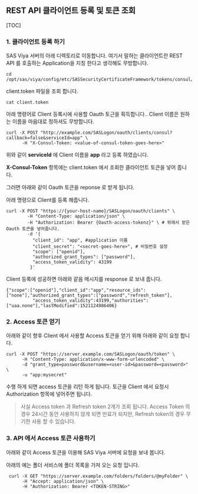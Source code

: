 ## REST API 클라이언트 등록 및 토큰 조회

[TOC]

### 1. 클라이언트 등록 하기

SAS Viya 서버의 아래 디렉토리로 이동합니다. 여기서 말하는 클라이언트란 REST API 를 호출하는 Application을 지칭 한다고 생각해도 무방합니다.

~~~{bash}
cd /opt/sas/viya/config/etc/SASSecurityCertificateFramework/tokens/consul/default
~~~

client.token 파일을 조회 합니다.

~~~{bash}
cat client.token 
~~~

아래 명령어로 Client 등록시에 사용할 Oauth 토근을 획득합니다.. Client 이름은 원하는 이름을 마음대로 정하셔도 무방합니다. 

~~~{bash}
curl -X POST "http://example.com/SASLogon/oauth/clients/consul?callback=false&serviceId=app" \
      -H "X-Consul-Token: <value-of-consul-token-goes-here>"
~~~

위와 같이 **serviceId** 에 Client 이름을 **app** 라고 등록 하였습니다.

**X-Consul-Token** 항목에는 client.token 에서 조회한 클라이언트 토큰을 넣어 줍니다.

그러면 아래와 같이 Oauth 토큰을 reponse 로 받게 됩니다.

아래 명령으로 Client를 등록 해줍니다.

~~~{bash}
curl -X POST "https://{your-host-name}/SASLogon/oauth/clients" \
        -H "Content-Type: application/json" \
        -H "Authorization: Bearer {Oauth-access-tokenz}" \ # 위에서 받은 Oauth 토큰을 넣어줍니다.
        -d '{
          "client_id": "app", #application 이름
          "client_secret": "<secret-goes-here>", # 비밀번호 설정
          "scope": ["openid"],
          "authorized_grant_types": ["password"],
          "access_token_validity": 43199
         }'
~~~

Client 등록에 성공하면 아래와 같음 메시지를 response 로 보내 줍니다.

~~~
{"scope":["openid"],"client_id":"app","resource_ids":["none"],"authorized_grant_types":["password","refresh_token"],
          "access_token_validity":43199,"authorities":["uaa.none"],"lastModified":1521124986406}
~~~



### 2. Access 토큰 얻기

아래와 같이 향후 Client 에서 사용할 Access 토큰을 얻기 위해 아래와 같이 요청 합니다.

~~~
curl -X POST "https://server.example.com/SASLogon/oauth/token" \
      -H "Content-Type: application/x-www-form-urlencoded" \
      -d "grant_type=password&username=<user-id>&password=<password>" \
      -u "app:mysecret"
~~~

수행 하게 되면  access 토큰을 리턴 하게 됩니다. 토근을 Client 에서 요청시  Authorization 항목에 넣어주면 됩니다.

> 사실 Access token 과 Refresh token 2개가 조회 됩니다. Access Token 의 경우 24시간 동안 사용하지 않게 되면 만료가 되지만, Refresh token의 경우 무기한 사용 할 수 있습니다.



### 3. API 에서 Access 토큰 사용하기

아래와 같이 Access 토큰을 이용해 SAS Viya 서버에 요청을 보내 봅니다.

아래의 예는 폴더 서비스에 폴더 목록을 가져 오는 요청 입니다.

~~~
 curl -X GET "https://server.example.com/folders/folders/@myFolder" \
      -H "Accept: application/json" \
      -H "Authorization: Bearer <TOKEN-STRING>"
~~~

